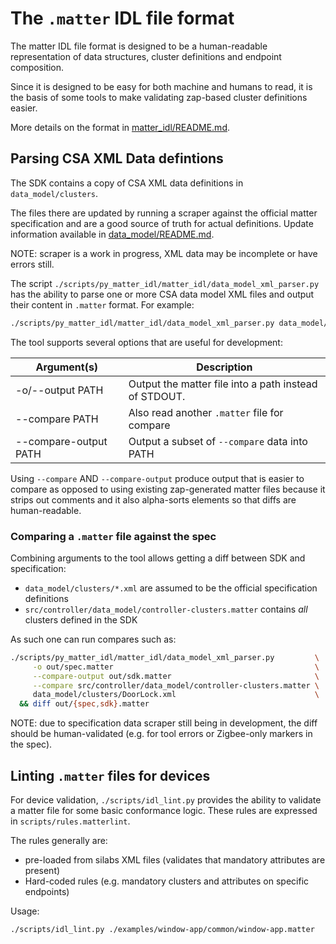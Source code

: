 # The `.matter` IDL file format

The matter IDL file format is designed to be a human-readable representation of
data structures, cluster definitions and endpoint composition.

Since it is designed to be easy for both machine and humans to read, it is the
basis of some tools to make validating zap-based cluster definitions easier.

More details on the format in
[matter_idl/README.md](../../scripts/py_matter_idl/matter_idl/README.md).

## Parsing CSA XML Data defintions

The SDK contains a copy of CSA XML data definitions in `data_model/clusters`.

The files there are updated by running a scraper against the official matter
specification and are a good source of truth for actual definitions. Update
information available in [data_model/README.md](../../data_model/README.md).

NOTE: scraper is a work in progress, XML data may be incomplete or have errors
still.

The script `./scripts/py_matter_idl/matter_idl/data_model_xml_parser.py` has the
ability to parse one or more CSA data model XML files and output their content
in `.matter` format. For example:

```sh
./scripts/py_matter_idl/matter_idl/data_model_xml_parser.py data_model/clusters/BooleanState.xml
```

The tool supports several options that are useful for development:

| Argument(s)           | Description                                           |
| --------------------- | ----------------------------------------------------- |
| -o/--output PATH      | Output the matter file into a path instead of STDOUT. |
| --compare PATH        | Also read another `.matter` file for compare          |
| --compare-output PATH | Output a subset of `--compare` data into PATH         |

Using `--compare` AND `--compare-output` produce output that is easier to
compare as opposed to using existing zap-generated matter files because it
strips out comments and it also alpha-sorts elements so that diffs are
human-readable.

### Comparing a `.matter` file against the spec

Combining arguments to the tool allows getting a diff between SDK and
specification:

-   `data_model/clusters/*.xml` are assumed to be the official specification
    definitions
-   `src/controller/data_model/controller-clusters.matter` contains _all_
    clusters defined in the SDK

As such one can run compares such as:

```sh
./scripts/py_matter_idl/matter_idl/data_model_xml_parser.py         \
     -o out/spec.matter                                             \
     --compare-output out/sdk.matter                                \
     --compare src/controller/data_model/controller-clusters.matter \
     data_model/clusters/DoorLock.xml                               \
  && diff out/{spec,sdk}.matter
```

NOTE: due to specification data scraper still being in development, the diff
should be human-validated (e.g. for tool errors or Zigbee-only markers in the
spec).

## Linting `.matter` files for devices

For device validation, `./scripts/idl_lint.py` provides the ability to validate
a matter file for some basic conformance logic. These rules are expressed in
`scripts/rules.matterlint`.

The rules generally are:

-   pre-loaded from silabs XML files (validates that mandatory attributes are
    present)
-   Hard-coded rules (e.g. mandatory clusters and attributes on specific
    endpoints)

Usage:

```sh
./scripts/idl_lint.py ./examples/window-app/common/window-app.matter
```
